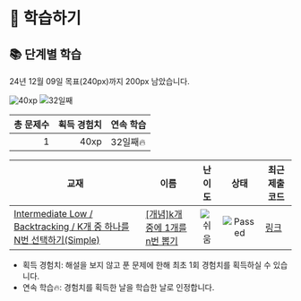 # 📖 학습하기

## 📚 단계별 학습
24년 12월 09일 목표(240px)까지 200px 남았습니다.

![40xp](https://img.shields.io/badge/EXP-40xp-%235cb85c.svg?for-the-badge)
![32일째](https://img.shields.io/badge/연속학습-32일째-%23E34F26.svg?for-the-badge)

|총 문제수|획득 경험치|연속 학습|
|---:|---:|---|
1|40xp|32일째🔥|

|교재|이름|난이도|상태|최근 제출 코드|
|---|---|:---:|:---:|---|
|[Intermediate Low / Backtracking / K개 중 하나를 N번 선택하기(Simple)](https://www.codetree.ai/missions?missionId=2)|[[개념]k개 중에 1개를 n번 뽑기](https://www.codetree.ai/missions/2/problems/n-permutations-of-k-with-repetition)|![쉬움][easy]|![Passed][passed]|[링크](https://github.com/greenapple1017/codeTree/blob/main/241209/k%EA%B0%9C%20%EC%A4%91%EC%97%90%201%EA%B0%9C%EB%A5%BC%20n%EB%B2%88%20%EB%BD%91%EA%B8%B0/n-permutations-of-k-with-repetition.cpp)|


* 획득 경험치: 해설을 보지 않고 푼 문제에 한해 최초 1회 경험치를 획득하실 수 있습니다.
* 연속 학습🔥: 경험치를 획득한 날을 학습한 날로 인정합니다.










[b5]: https://img.shields.io/badge/Bronze_5-%235D3E31.svg
[b4]: https://img.shields.io/badge/Bronze_4-%235D3E31.svg
[b3]: https://img.shields.io/badge/Bronze_3-%235D3E31.svg
[b2]: https://img.shields.io/badge/Bronze_2-%235D3E31.svg
[b1]: https://img.shields.io/badge/Bronze_1-%235D3E31.svg
[s5]: https://img.shields.io/badge/Silver_5-%23394960.svg
[s4]: https://img.shields.io/badge/Silver_4-%23394960.svg
[s3]: https://img.shields.io/badge/Silver_3-%23394960.svg
[s2]: https://img.shields.io/badge/Silver_2-%23394960.svg
[s1]: https://img.shields.io/badge/Silver_1-%23394960.svg
[g5]: https://img.shields.io/badge/Gold_5-%23FFC433.svg
[g4]: https://img.shields.io/badge/Gold_4-%23FFC433.svg
[g3]: https://img.shields.io/badge/Gold_3-%23FFC433.svg
[g2]: https://img.shields.io/badge/Gold_2-%23FFC433.svg
[g1]: https://img.shields.io/badge/Gold_1-%23FFC433.svg
[p5]: https://img.shields.io/badge/Platinum_5-%2376DDD8.svg
[p4]: https://img.shields.io/badge/Platinum_4-%2376DDD8.svg
[p3]: https://img.shields.io/badge/Platinum_3-%2376DDD8.svg
[p2]: https://img.shields.io/badge/Platinum_2-%2376DDD8.svg
[p1]: https://img.shields.io/badge/Platinum_1-%2376DDD8.svg
[passed]: https://img.shields.io/badge/Passed-%23009D27.svg
[failed]: https://img.shields.io/badge/Failed-%23D24D57.svg
[easy]: https://img.shields.io/badge/쉬움-%235cb85c.svg?for-the-badge
[medium]: https://img.shields.io/badge/보통-%23FFC433.svg?for-the-badge
[hard]: https://img.shields.io/badge/어려움-%23D24D57.svg?for-the-badge